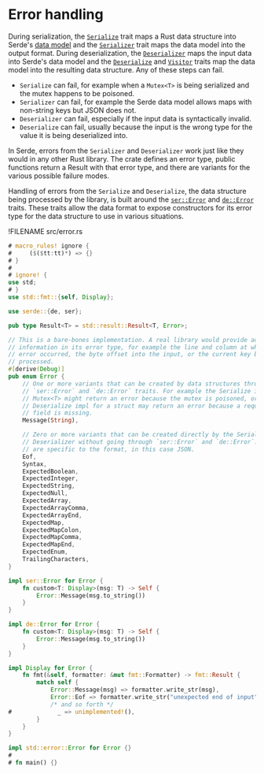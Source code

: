 # Error handling

During serialization, the [`Serialize`] trait maps a Rust data structure into
Serde's [data model] and the [`Serializer`] trait maps the data model into the
output format. During deserialization, the [`Deserializer`] maps the input data
into Serde's data model and the [`Deserialize`] and [`Visitor`] traits map the
data model into the resulting data structure. Any of these steps can fail.

- `Serialize` can fail, for example when a `Mutex<T>` is being serialized and
  the mutex happens to be poisoned.
- `Serializer` can fail, for example the Serde data model allows maps with
  non-string keys but JSON does not.
- `Deserializer` can fail, especially if the input data is syntactically
  invalid.
- `Deserialize` can fail, usually because the input is the wrong type for the
  value it is being deserialized into.

In Serde, errors from the `Serializer` and `Deserializer` work just like they
would in any other Rust library. The crate defines an error type, public
functions return a Result with that error type, and there are variants for the
various possible failure modes.

Handling of errors from the `Serialize` and `Deserialize`, the data structure
being processed by the library, is built around the [`ser::Error`] and
[`de::Error`] traits. These traits allow the data format to expose constructors
for its error type for the data structure to use in various situations.

[`Deserialize`]: https://docs.serde.rs/serde/trait.Deserialize.html
[`Deserializer`]: https://docs.serde.rs/serde/trait.Deserializer.html
[`Serialize`]: https://docs.serde.rs/serde/trait.Serialize.html
[`Serializer`]: https://docs.serde.rs/serde/ser/trait.Serializer.html
[`Visitor`]: https://docs.serde.rs/serde/de/trait.Visitor.html
[`de::Error`]: https://docs.serde.rs/serde/de/trait.Error.html
[`ser::Error`]: https://docs.serde.rs/serde/ser/trait.Error.html
[data model]: data-model.md

!FILENAME src/error.rs
```rust
# macro_rules! ignore {
#     ($($tt:tt)*) => {}
# }
#
# ignore! {
use std;
# }
use std::fmt::{self, Display};

use serde::{de, ser};

pub type Result<T> = std::result::Result<T, Error>;

// This is a bare-bones implementation. A real library would provide additional
// information in its error type, for example the line and column at which the
// error occurred, the byte offset into the input, or the current key being
// processed.
#[derive(Debug)]
pub enum Error {
    // One or more variants that can be created by data structures through the
    // `ser::Error` and `de::Error` traits. For example the Serialize impl for
    // Mutex<T> might return an error because the mutex is poisoned, or the
    // Deserialize impl for a struct may return an error because a required
    // field is missing.
    Message(String),

    // Zero or more variants that can be created directly by the Serializer and
    // Deserializer without going through `ser::Error` and `de::Error`. These
    // are specific to the format, in this case JSON.
    Eof,
    Syntax,
    ExpectedBoolean,
    ExpectedInteger,
    ExpectedString,
    ExpectedNull,
    ExpectedArray,
    ExpectedArrayComma,
    ExpectedArrayEnd,
    ExpectedMap,
    ExpectedMapColon,
    ExpectedMapComma,
    ExpectedMapEnd,
    ExpectedEnum,
    TrailingCharacters,
}

impl ser::Error for Error {
    fn custom<T: Display>(msg: T) -> Self {
        Error::Message(msg.to_string())
    }
}

impl de::Error for Error {
    fn custom<T: Display>(msg: T) -> Self {
        Error::Message(msg.to_string())
    }
}

impl Display for Error {
    fn fmt(&self, formatter: &mut fmt::Formatter) -> fmt::Result {
        match self {
            Error::Message(msg) => formatter.write_str(msg),
            Error::Eof => formatter.write_str("unexpected end of input"),
            /* and so forth */
#             _ => unimplemented!(),
        }
    }
}

impl std::error::Error for Error {}
#
# fn main() {}
```
